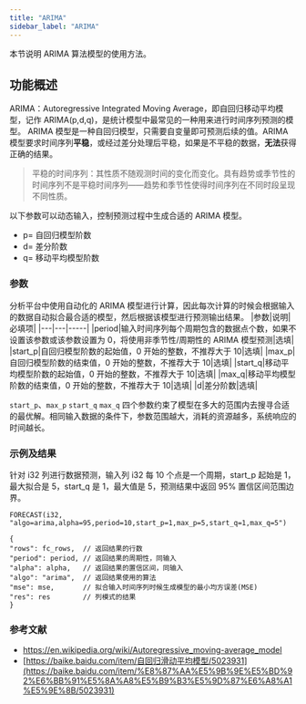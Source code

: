 ```yaml
---
title: "ARIMA"
sidebar_label: "ARIMA"
---
```


本节说明 ARIMA 算法模型的使用方法。

## 功能概述

ARIMA：Autoregressive Integrated Moving Average，即自回归移动平均模型，记作 ARIMA(p,d,q)，是统计模型中最常见的一种用来进行时间序列预测的模型。
ARIMA 模型是一种自回归模型，只需要自变量即可预测后续的值。ARIMA 模型要求时间序列**平稳**，或经过差分处理后平稳，如果是不平稳的数据，**无法**获得正确的结果。

> 平稳的时间序列：其性质不随观测时间的变化而变化。具有趋势或季节性的时间序列不是平稳时间序列——趋势和季节性使得时间序列在不同时段呈现不同性质。

以下参数可以动态输入，控制预测过程中生成合适的 ARIMA 模型。

- p= 自回归模型阶数
- d= 差分阶数
- q= 移动平均模型阶数


### 参数
分析平台中使用自动化的 ARIMA 模型进行计算，因此每次计算的时候会根据输入的数据自动拟合最合适的模型，然后根据该模型进行预测输出结果。
|参数|说明|必填项|
|---|---|-----|
|period|输入时间序列每个周期包含的数据点个数，如果不设置该参数或该参数设置为 0，将使用非季节性/周期性的 ARIMA 模型预测|选填|
|start_p|自回归模型阶数的起始值，0 开始的整数，不推荐大于 10|选填|
|max_p|自回归模型阶数的结束值，0 开始的整数，不推荐大于 10|选填|
|start_q|移动平均模型阶数的起始值，0 开始的整数，不推荐大于 10|选填|
|max_q|移动平均模型阶数的结束值，0 开始的整数，不推荐大于 10|选填|
|d|差分阶数|选填|

`start_p`、`max_p` `start_q` `max_q` 四个参数约束了模型在多大的范围内去搜寻合适的最优解。相同输入数据的条件下，参数范围越大，消耗的资源越多，系统响应的时间越长。

### 示例及结果
针对 i32 列进行数据预测，输入列 i32 每 10 个点是一个周期，start_p 起始是 1， 最大拟合是 5，start_q 是 1，最大值是 5，预测结果中返回 95% 置信区间范围边界。
```
FORECAST(i32, "algo=arima,alpha=95,period=10,start_p=1,max_p=5,start_q=1,max_q=5")
```

```json5
{
"rows": fc_rows,  // 返回结果的行数
"period": period, // 返回结果的周期性，同输入
"alpha": alpha,   // 返回结果的置信区间，同输入
"algo": "arima",  // 返回结果使用的算法
"mse": mse,       // 拟合输入时间序列时候生成模型的最小均方误差(MSE)
"res": res        // 列模式的结果
}
```

### 参考文献
- https://en.wikipedia.org/wiki/Autoregressive_moving-average_model
- [https://baike.baidu.com/item/自回归滑动平均模型/5023931](https://baike.baidu.com/item/%E8%87%AA%E5%9B%9E%E5%BD%92%E6%BB%91%E5%8A%A8%E5%B9%B3%E5%9D%87%E6%A8%A1%E5%9E%8B/5023931)
